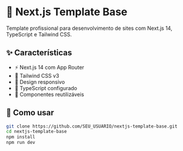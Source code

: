 # 🚀 Next.js Template Base

Template profissional para desenvolvimento de sites com Next.js 14, TypeScript e Tailwind CSS.

## ✨ Características
- ⚡ Next.js 14 com App Router
- 🎨 Tailwind CSS v3
- 📱 Design responsivo
- 🎯 TypeScript configurado
- 🎨 Componentes reutilizáveis

## 🚀 Como usar
```bash
git clone https://github.com/SEU_USUARIO/nextjs-template-base.git
cd nextjs-template-base
npm install
npm run dev